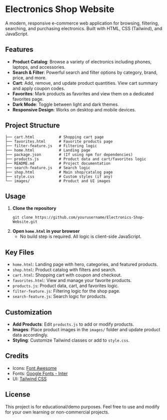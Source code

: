 # Electronics Shop Website

A modern, responsive e-commerce web application for browsing, filtering, searching, and purchasing electronics. Built with HTML, CSS (Tailwind), and JavaScript.

## Features

- **Product Catalog**: Browse a variety of electronics including phones, laptops, and accessories.
- **Search & Filter**: Powerful search and filter options by category, brand, price, and more.
- **Cart**: Add, remove, and update product quantities. View cart summary and apply coupon codes.
- **Favorites**: Mark products as favorites and view them on a dedicated favorites page.
- **Dark Mode**: Toggle between light and dark themes.
- **Responsive Design**: Works on desktop and mobile devices.

## Project Structure

```
├── cart.html           # Shopping cart page
├── favorites.html      # Favorite products page
├── filter-feature.js   # Filtering logic
├── home.html           # Landing page
├── package.json        # (If using npm for dependencies)
├── products.js         # Product data and cart/favorites logic
├── README.md           # Project documentation
├── search-feature.js   # Search logic
├── shop.html           # Main shop/catalog page
├── style.css           # Custom styles (if any)
└── images/             # Product and UI images
```

## Usage

1. **Clone the repository**
   ```
   git clone https://github.com/yourusername/Electronics-Shop-Website.git
   ```
2. **Open `home.html` in your browser**
   - No build step is required. All logic is client-side JavaScript.

## Key Files

- `home.html`: Landing page with hero, categories, and featured products.
- `shop.html`: Product catalog with filters and search.
- `cart.html`: Shopping cart with coupon and checkout.
- `favorites.html`: View and manage your favorite products.
- `products.js`: Product data, cart, and favorites logic.
- `filter-feature.js`: Filtering logic for the shop page.
- `search-feature.js`: Search logic for products.

## Customization

- **Add Products**: Edit `products.js` to add or modify products.
- **Images**: Place product images in the `images/` folder and update product data accordingly.
- **Styling**: Customize Tailwind classes or add to `style.css`.

## Credits

- Icons: [Font Awesome](https://fontawesome.com/)
- Fonts: [Google Fonts - Inter](https://fonts.google.com/specimen/Inter)
- UI: [Tailwind CSS](https://tailwindcss.com/)

## License

This project is for educational/demo purposes. Feel free to use and modify for your own learning or non-commercial projects.

